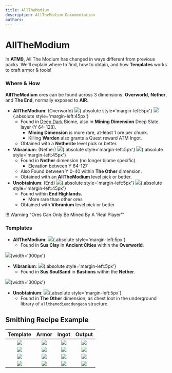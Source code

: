 ```yaml
---
title: AllTheModium
description: AllTheModium Documentation
authors:
---
```


# AllTheModium

In **ATM9**, All The Modium has changed in ways different from previous packs. We'll explain where to find, how to obtain, and how **Templates** works to craft armor & tools!

### Where & How

**AllTheModium** ores can be found across 3 dimensions: **Overworld**, **Nether**, and **The End**, normally exposed to **AIR**.

- **AllTheModium**: (Overworld) ![](img/allthemodium_ore.gif){.absolute style='margin-left:5px'} ![](img/allthemodium_ingot.png){.absolute style='margin-left:45px'}
    - Found in [Deep Dark](https://minecraft.fandom.com/wiki/Deep_Dark) Biome, also in **Mining Dimension** Deep Slate layer (Y 64-128).
        - **Mining Dimension** is more rare, at-least 1 ore per chunk.
        - Killing **Warden** also grants a Quest reward ATM Ingot.
    - Obtained with a **Netherite** level pick or better. 
- **Vibranium**: (Nether) ![](img/vibranium_ore.gif){.absolute style='margin-left:5px'} ![](img/vibranium_ingot.png){.absolute style='margin-left:45px'}
    - Found in **Nether** dimension (no longer biome specific).
        - Elevation between Y 64-127
    - Also Found between Y 0-40 within **The Other** dimension.
    - Obtained with an **AllTheModium** level pick or better.
- **Unobtainium**: (End) ![](img/unobtainium_ore.gif){.absolute style='margin-left:5px'} ![](img/unobtainium_ingot.png){.absolute style='margin-left:45px'}
    - Found within **End Highlands**.
        - More rare than other ores
    - Obtained with **Vibranium** level pick or better

!!! Warning "Ores Can Only Be Mined By A 'Real Player'"

### Templates

- **AllTheModium**: ![](img/allthemodium_upgrade_smithing_template.png){.absolute style='margin-left:5px'} 
    - Found in **Sus Clay** in **Ancient Cities** within the **Overworld**.

![](https://media.discordapp.net/attachments/1118377751976624149/1155274362312724560/image.png){width='300px'}

- **Vibranium**: ![](img/vibranium_upgrade_smithing_template.png){.absolute style='margin-left:5px'}
    - Found in **Sus SoulSand** in **Bastions** within the **Nether**.

![](https://images-ext-1.discordapp.net/external/YMZ4-Dl6Ot_zE9sQKVDw0ZV1Dm991WxKcjVudPV2IjU/https/i.imgur.com/Yoyyxcg.png){width='300px'}

- **Unobtainium**: ![](img/unobtainium_upgrade_smithing_template.png){.absolute style='margin-left:5px'}
    - Found in **The Other** dimension, as chest loot in the underground library of `allthemodium:dungeon` structure.

## Smithing Recipe Example
| Template | Armor | Ingot | Output |
| :------: | :---: | :---: | :----: |
| ![](img/netherite_upgrade_smithing_template.png) | ![](img/diamond_chestplate.png) | ![](img/netherite_ingot.png) | ![](img/netherite_chestplate.png)
| ![](img/allthemodium_upgrade_smithing_template.png) | ![](img/netherite_chestplate.png) | ![](img/allthemodium_ingot.png) | ![](img/allthemodium_chestplate.png)
| ![](img/vibranium_upgrade_smithing_template.png) | ![](img/allthemodium_chestplate.png) | ![](img/vibranium_ingot.png) | ![](img/vibranium_chestplate.png)
| ![](img/unobtainium_upgrade_smithing_template.png) | ![](img/vibranium_chestplate.png) | ![](img/unobtainium_ingot.png) | ![](img/unobtainium_chestplate.png)
